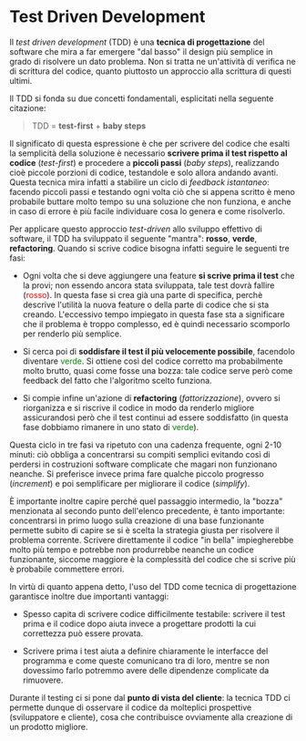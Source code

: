# Test Driven Development

Il _test driven development_ (TDD) è una __tecnica di progettazione__ del software che mira a far emergere "dal basso" il design più semplice in grado di risolvere un dato problema. Non si tratta ne un'attività di verifica ne di scrittura del codice, quanto piuttosto un approccio alla scrittura di questi ultimi.

Il TDD si fonda su due concetti fondamentali, esplicitati nella seguente citazione:

> TDD = __test-first__ + __baby steps__

Il significato di questa espressione è che per scrivere del codice che esalti la semplicità della soluzione è necessario __scrivere prima il test rispetto al codice__ (_test-first_) e procedere a __piccoli passi__ (_baby steps_), realizzando cioè piccole porzioni di codice, testandole e solo allora andando avanti. Questa tecnica mira infatti a stabilire un ciclo di _feedback istantaneo_: facendo piccoli passi e testando ogni volta ciò che si appena scritto è meno probabile buttare molto tempo su una soluzione che non funziona, e anche in caso di errore è più facile individuare cosa lo genera e come risolverlo.

Per applicare questo approccio _test-driven_ allo sviluppo effettivo di software, il TDD ha sviluppato il seguente "mantra": __rosso__, __verde__, __refactoring__. Quando si scrive codice bisogna infatti seguire le seguenti tre fasi:

- Ogni volta che si deve aggiungere una feature __si scrive prima il test__ che la provi; non essendo ancora stata sviluppata, tale test dovrà fallire (<span style="Color: red">rosso</span>). In questa fase si crea già una parte di specifica, perchè descrive l'utilità la nuova feature o della parte di codice che si sta creando.
L'eccessivo tempo impiegato in questa fase sta a significare che il problema è troppo complesso, ed è quindi necessario scomporlo per renderlo più semplice.

- Si cerca poi di __soddisfare il test il più velocemente possibile__, facendolo diventare <span style="color: green">verde</span>. Si ottiene così del codice corretto ma probabilmente molto brutto, quasi come fosse una bozza: tale codice serve però come feedback del fatto che l'algoritmo scelto funziona.

- Si compie infine un'azione di __refactoring__ (_fattorizzazione_), ovvero si riorganizza e si riscrive il codice in modo da renderlo migliore assicurandosi però che il test continui ad essere soddisfatto (in questa fase dobbiamo rimanere in uno stato di <span style="color: green">verde</span>).

Questa ciclo in tre fasi va ripetuto con una cadenza frequente, ogni 2-10 minuti: ciò obbliga a concentrarsi su compiti semplici evitando così di perdersi in costruzioni software complicate che magari non funzionano neanche. Si preferisce invece prima fare qualche piccolo progresso (_increment_) e poi semplificare per migliorare il codice (_simplify_).

È importante inoltre capire perché quel passaggio intermedio, la "bozza" menzionata al secondo punto dell'elenco precedente, è tanto importante: concentrarsi in primo luogo sulla creazione di una base funzionante permette subito di capire se si è scelta la strategia giusta per risolvere il problema corrente. Scrivere direttamente il codice "in bella" impiegherebbe molto più tempo e potrebbe non produrrebbe neanche un codice funzionante, siccome maggiore è la complessità del codice che si scrive più è probabile commettere errori.

In virtù di quanto appena detto, l'uso del TDD come tecnica di progettazione garantisce inoltre due importanti vantaggi:

- Spesso capita di scrivere codice difficilmente testabile: scrivere il test prima e il codice dopo aiuta invece a progettare prodotti la cui correttezza può essere provata.

- Scrivere prima i test aiuta a definire chiaramente le interfacce del programma e come queste comunicano tra di loro, mentre se non dovessimo farlo potremmo avere delle dipendenze complicate da rimuovere.

Durante il testing ci si pone dal __punto di vista del cliente__: la tecnica TDD ci permette dunque di osservare il codice da molteplici prospettive (sviluppatore e cliente), cosa che contribuisce ovviamente alla creazione di un prodotto migliore.

